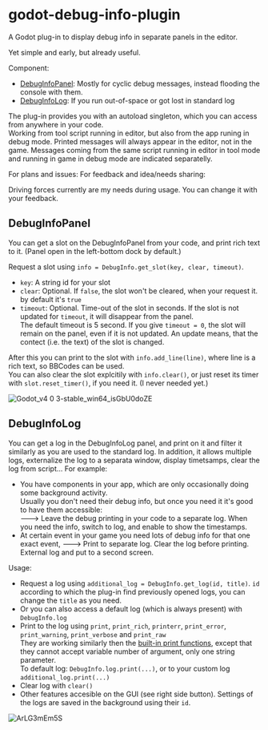# godot-debug-info-plugin
 
A Godot plug-in to display debug info in separate panels in the editor.

Yet simple and early, but already useful.<br>

Component:
- [DebugInfoPanel](DebugInfoPanel):
  Mostly for cyclic debug messages, instead flooding the console with them.
- [DebugInfoLog](DebugInfoLog):
  If you run out-of-space or got lost in standard log
  
The plug-in provides you with an autoload singleton, which you can access from anywhere in your code.<br>
Working from tool script running in editor, but also from the app runing in debug mode.
Printed messages will always appear in the editor, not in the game.
Messages coming from the same script running in editor in tool mode and running in game in debug mode are indicated separatelly.

For plans and issues:
For feedback and idea/needs sharing:

Driving forces currently are my needs during usage.
You can change it with your feedback.

## DebugInfoPanel

You can get a slot on the DebugInfoPanel from your code, and print rich text to it.
(Panel open in the left-bottom dock by default.)

Request a slot using `info = DebugInfo.get_slot(key, clear, timeout)`.
- `key`: A string id for your slot
- `clear`: Optional. If `false`, the slot won't be cleared, when your request it. by default it's `true`
- `timeout`: Optional. Time-out of the slot in seconds. If the slot is not updated for `timeout`, it will disappear from the panel.<br>
  The default timeout is 5 second.
  If you give `timeout = 0`, the slot will remain on the panel, even if it is not updated.
  An update means, that the contect (i.e. the text) of the slot is changed.

After this you can print to the slot with `info.add_line(line)`, where line is a rich text, so BBCodes can be used.<br>
You can also clear the slot explcitily with `info.clear()`, or just reset its timer with `slot.reset_timer()`, if you need it. (I never needed yet.)

![Godot_v4 0 3-stable_win64_isGbU0doZE](https://github.com/coderbloke/godot-debug-info-plugin/assets/75695649/579ed8c4-fef8-4066-8c92-1d619843bed3)

## DebugInfoLog

You can get a log in the DebugInfoLog panel, and print on it and filter it similarly as you are used to the standard log.
In addition, it allows multiple logs, externalize the log to a separata window, display timetsamps, clear the log from script...
For example:
- You have components in your app, which are only occasionally doing some background activity.<br>
  Usually you don't need their debug info, but once you need it it's good to have them accessible:<br>
  🡒 Leave the debug printing in your code to a separate log. When you need the info, switch to log, and enable to show the timestamps.
- At certain event in your game you need lots of debug info for that one exact event,
  🡒 Print to separate log. Clear the log before printing. External log and put to a second screen.

Usage:
- Request a log using `additional_log = DebugInfo.get_log(id, title)`. `id` according to which the plug-in find previously opened logs, you can change the `title` as you need.
- Or you can also access a default log (which is always present) with `DebugInfo.log`
- Print to the log using `print`, `print_rich`, `printerr`, `print_error`, `print_warning`, `print_verbose` and `print_raw`<br>
  They are working similarly then the [built-in print functions](https://docs.godotengine.org/en/stable/classes/class_@globalscope.html#class-globalscope-method-print),
  except that they cannot accept variable number of argument, only one string parameter.<br>
  To default log: `DebugInfo.log.print(...)`, or to your custom log `additional_log.print(...)`
- Clear log with `clear()`
- Other features accesible on the GUI (see right side button). Settings of the logs are saved in the background using their `id`.

![ArLG3mEm5S](https://github.com/coderbloke/godot-debug-info-plugin/assets/75695649/923ddeed-46e5-460f-afe9-e2f49ace4323)

  
